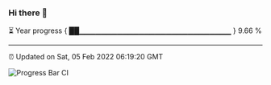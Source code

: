 ### Hi there 👋

⏳ Year progress { ██▁▁▁▁▁▁▁▁▁▁▁▁▁▁▁▁▁▁▁▁▁▁▁▁▁▁▁▁ } 9.66 %

---

⏰ Updated on Sat, 05 Feb 2022 06:19:20 GMT

![Progress Bar CI](https://github.com/ZhaoGui/ZhaoGui/workflows/Progress%20Bar%20CI/badge.svg)
